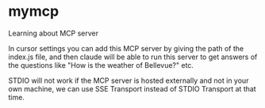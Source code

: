 # mymcp

Learning about MCP server

In cursor settings you can add this MCP server by giving the path of the index.js file, and then claude will be able to run this server to get answers of the questions like "How is the weather of Bellevue?" etc.

STDIO will not work if the MCP server is hosted externally and not in your own machine, we can use SSE Transport instead of STDIO Transport at that time.
